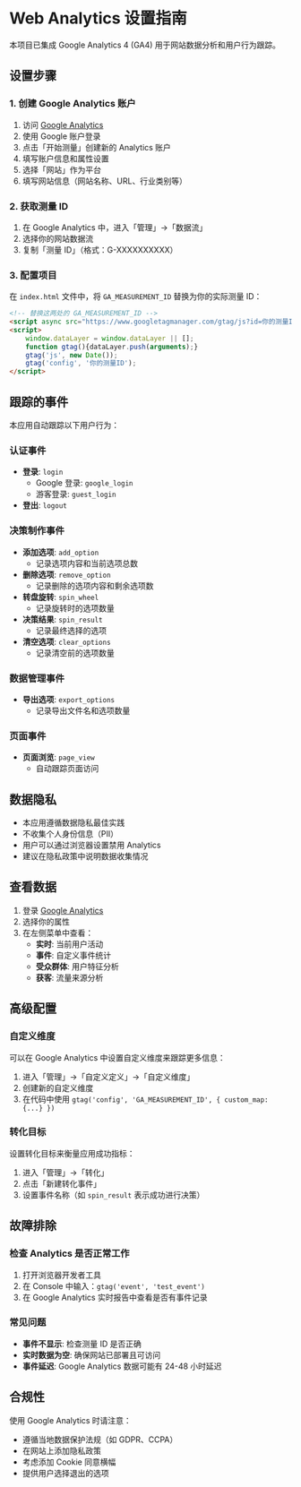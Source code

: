 # Web Analytics 设置指南

本项目已集成 Google Analytics 4 (GA4) 用于网站数据分析和用户行为跟踪。

## 设置步骤

### 1. 创建 Google Analytics 账户

1. 访问 [Google Analytics](https://analytics.google.com/)
2. 使用 Google 账户登录
3. 点击「开始测量」创建新的 Analytics 账户
4. 填写账户信息和属性设置
5. 选择「网站」作为平台
6. 填写网站信息（网站名称、URL、行业类别等）

### 2. 获取测量 ID

1. 在 Google Analytics 中，进入「管理」→「数据流」
2. 选择你的网站数据流
3. 复制「测量 ID」（格式：G-XXXXXXXXXX）

### 3. 配置项目

在 `index.html` 文件中，将 `GA_MEASUREMENT_ID` 替换为你的实际测量 ID：

```html
<!-- 替换这两处的 GA_MEASUREMENT_ID -->
<script async src="https://www.googletagmanager.com/gtag/js?id=你的测量ID"></script>
<script>
    window.dataLayer = window.dataLayer || [];
    function gtag(){dataLayer.push(arguments);}
    gtag('js', new Date());
    gtag('config', '你的测量ID');
</script>
```

## 跟踪的事件

本应用自动跟踪以下用户行为：

### 认证事件
- **登录**: `login`
  - Google 登录: `google_login`
  - 游客登录: `guest_login`
- **登出**: `logout`

### 决策制作事件
- **添加选项**: `add_option`
  - 记录选项内容和当前选项总数
- **删除选项**: `remove_option`
  - 记录删除的选项内容和剩余选项数
- **转盘旋转**: `spin_wheel`
  - 记录旋转时的选项数量
- **决策结果**: `spin_result`
  - 记录最终选择的选项
- **清空选项**: `clear_options`
  - 记录清空前的选项数量

### 数据管理事件
- **导出选项**: `export_options`
  - 记录导出文件名和选项数量

### 页面事件
- **页面浏览**: `page_view`
  - 自动跟踪页面访问

## 数据隐私

- 本应用遵循数据隐私最佳实践
- 不收集个人身份信息（PII）
- 用户可以通过浏览器设置禁用 Analytics
- 建议在隐私政策中说明数据收集情况

## 查看数据

1. 登录 [Google Analytics](https://analytics.google.com/)
2. 选择你的属性
3. 在左侧菜单中查看：
   - **实时**: 当前用户活动
   - **事件**: 自定义事件统计
   - **受众群体**: 用户特征分析
   - **获客**: 流量来源分析

## 高级配置

### 自定义维度

可以在 Google Analytics 中设置自定义维度来跟踪更多信息：

1. 进入「管理」→「自定义定义」→「自定义维度」
2. 创建新的自定义维度
3. 在代码中使用 `gtag('config', 'GA_MEASUREMENT_ID', { custom_map: {...} })`

### 转化目标

设置转化目标来衡量应用成功指标：

1. 进入「管理」→「转化」
2. 点击「新建转化事件」
3. 设置事件名称（如 `spin_result` 表示成功进行决策）

## 故障排除

### 检查 Analytics 是否正常工作

1. 打开浏览器开发者工具
2. 在 Console 中输入：`gtag('event', 'test_event')`
3. 在 Google Analytics 实时报告中查看是否有事件记录

### 常见问题

- **事件不显示**: 检查测量 ID 是否正确
- **实时数据为空**: 确保网站已部署且可访问
- **事件延迟**: Google Analytics 数据可能有 24-48 小时延迟

## 合规性

使用 Google Analytics 时请注意：

- 遵循当地数据保护法规（如 GDPR、CCPA）
- 在网站上添加隐私政策
- 考虑添加 Cookie 同意横幅
- 提供用户选择退出的选项